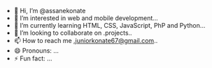 - 👋 Hi, I’m @assanekonate
- 👀 I’m interested in web and mobile development...
- 🌱 I’m currently learning HTML, CSS, JavaScript, PhP and Python...
- 💞️ I’m looking to collaborate on .projects..
- 📫 How to reach me .juniorkonate67@gmail.com..
- 😄 Pronouns: ...
- ⚡ Fun fact: ...

<!---
assanekonate/assanekonate is a ✨ special ✨ repository because its `README.md` (this file) appears on your GitHub profile.
You can click the Preview link to take a look at your changes.
--->
